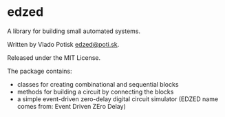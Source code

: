 edzed
=====

A library for building small automated systems.

Written by Vlado Potisk <edzed@poti.sk>.

Released under the MIT License.

The package contains:
 - classes for creating combinational and sequential blocks
 - methods for building a circuit by connecting the blocks
 - a simple event-driven zero-delay digital circuit simulator
   (EDZED name comes from: Event Driven ZEro Delay)
